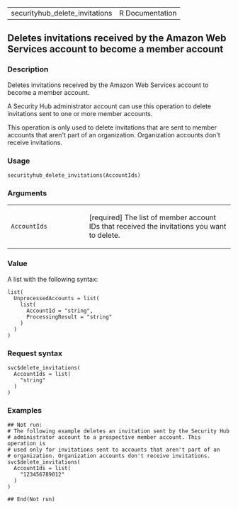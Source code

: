<table style="width: 100%;">
<tbody>
<tr class="odd">
<td>securityhub_delete_invitations</td>
<td style="text-align: right;">R Documentation</td>
</tr>
</tbody>
</table>

## Deletes invitations received by the Amazon Web Services account to become a member account

### Description

Deletes invitations received by the Amazon Web Services account to
become a member account.

A Security Hub administrator account can use this operation to delete
invitations sent to one or more member accounts.

This operation is only used to delete invitations that are sent to
member accounts that aren't part of an organization. Organization
accounts don't receive invitations.

### Usage

    securityhub_delete_invitations(AccountIds)

### Arguments

<table>
<colgroup>
<col style="width: 35%" />
<col style="width: 65%" />
</colgroup>
<tbody>
<tr class="odd">
<td><code
id="securityhub_delete_invitations_:_AccountIds">AccountIds</code></td>
<td><p>[required] The list of member account IDs that received the
invitations you want to delete.</p></td>
</tr>
</tbody>
</table>

### Value

A list with the following syntax:

    list(
      UnprocessedAccounts = list(
        list(
          AccountId = "string",
          ProcessingResult = "string"
        )
      )
    )

### Request syntax

    svc$delete_invitations(
      AccountIds = list(
        "string"
      )
    )

### Examples

    ## Not run: 
    # The following example deletes an invitation sent by the Security Hub
    # administrator account to a prospective member account. This operation is
    # used only for invitations sent to accounts that aren't part of an
    # organization. Organization accounts don't receive invitations.
    svc$delete_invitations(
      AccountIds = list(
        "123456789012"
      )
    )

    ## End(Not run)
